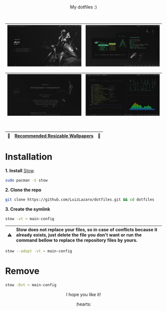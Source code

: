 <br>
<p align="center">
My dotfiles :)
</p>
<br>

|![screenshot1](screenshot1.png)| ![screenshot3](screenshot3.png) |
|:-:|:-:|

|![screenshot4](screenshot4.png)|![Gif](animated.gif)|
|:-:|:-:|

<br>
<div align="center">

|:black_heart:|[Recommended Resizable Wallpapers](https://www.figma.com/file/mNR4G0Y7PjVfmSoWmKOOCu/Wallpapers?node-id=0%3A1)|:black_heart:|
|-|-|-|

</div>

# Installation

**1. Install** [Stow](https://github.com/aspiers/stow/).

```bash
sudo pacman -S stow
```
**2. Clone the repo**

```bash
git clone https://github.com/LuizLazaro/dotfiles.git && cd dotfiles
```

**3. Create the symlink**

```bash
stow -vt ~ main-config
```

:warning: | Stow does not replace your files, so in case of conflicts because it already exists, just delete the file you don't want or run the command bellow to replace the repository files by yours.
:-: | :---

```bash
stow --adopt -vt ~ main-config
```

# Remove

```bash
stow -Dvt ~ main-config
```

<p align="center">I hope you like it!</p>
<p align="center">:hearts:</p>
